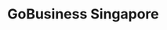 ---
layout: homepage
title: GoBusiness Singapore
description: For Singapore Businesses
image: /images/Gobiz_logo_SG.svg
permalink: /
#notification: GoBusiness Singapore is going live soon!
sections:
    - hero:
        title: Make business easier
        subtitle: Bringing government businesses services and information into one place, so it's easier to access a range of support options and understand the government requirements to start or grow a business in Singapore.
        background: /images/gobiz_sample_image.jpg
        button: Login
        url: https://www.google.com
        key_highlights:
        - title: Start a Business
          url: https://www.google.com
          description: Get an overview of what you need to start a business in Singapore
        - title: E-adviser
          url: https://ea-staging.l1t.molb.gov.sg/
          description: Find relevant Government assistance schemes for your business needs
        - title: Productivity Solutions Grant Listing
          url: https://govassist.gobusiness.gov.sg/productivity-solutions-grant/#supportable-solutions
          description: View the list of Supportable IT solutions and Equipment
        - title: Licensing
          url: https://www.gobusiness.gov.sg/licences
          description: Get the licences you need for your business activities
    - carousel:
        - title: Initiative A
          subtitle: services
          description: Lorem ipsum dolor sit amet, consectetur adipisicing elit. Amet asperiores dicta distinctio enim harum labore libero magni non tempora ullam.
          image: /images/hero-banner.png
          alt: Employees taking part in Initiative A
    - infobar:
        title: Infobar title
        subtitle: Subtitle
        description: About a sentence worth of description here
        button: Button text
        url: /faq/
    - resources:
        title: Media
        subtitle: Learn more
        button: View More
---
